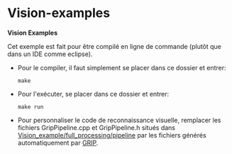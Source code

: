 # Vision-examples
<b>Vision Examples</b>

Cet exemple est fait pour être compilé en ligne de commande (plutôt que dans un IDE comme eclipse).

- Pour le compiler, il faut simplement se placer dans ce dossier et entrer:

    <code>make</code>


- Pour l'exécuter, se placer dans ce dossier et entrer:

    <code>make run</code>
  
  

- Pour personnaliser le code de reconnaissance visuelle, remplacer les fichiers GripPipeline.cpp et GripPipeline.h situés dans <a href="full_processing/pipeline">Vision_example/full_processing/pipeline</a> par les fichiers générés automatiquement par <a href="https://wpilib.screenstepslive.com/s/4485/m/24194/l/463566-introduction-to-grip"> GRIP</a>.
